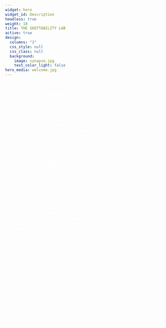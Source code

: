 ```yaml
---
widget: hero
widget_id: Description
headless: true
weight: 10
title: THE SHIFTABILITY LAB
active: true
design:
  columns: "1"
  css_style: null
  css_class: null
  background:
    image: synapse.jpg
    text_color_light: false
hero_media: welcome.jpg
---
```


<br>

<span style="color:white"> ## Welcome to the **Shiftability Lab**. </span>

<span style="color:white"> ### Neurosignalling and neurodiversity </span>
<span style="color:white"> The human brain contains about 100 billion neurons which are the building blocks of our nervous system. They are connected in a variety of ways and form networks which are specialised for different human behaviours.
Communication across brain networks depends on chemical signals.
Differences in these brain networks and the chemicals associated with them make each person unique. We want to explore these differences in people with and without neurodiverse conditions such as autism. </span>

<span style="color:white"> ### Our aim </span>
<span style="color:white"> The Shiftability study aims to improve understanding of the differences in brain chemistry between people with and without conditions like autism. We are working with adults (ages 18 to 65) from various backgrounds and communities. We use a combination of state-of-the-art tools such as MRI and EEG scans alongside traditional behavioural assessments to capture specific brain characteristics of neurotypical and neurodiverse people. We also explore the ways in which different brains respond to drugs which target various neurosignalling pathways. </span>

<span style="color:white"> ### Our focus </span>
<span style="color:white"> MRI scanning is a safe way of producing detailed images of the brain using magnetism. It does not use any form of ionising radiation (unlike X-ray) or radioactive substances (unlike PET imaging). EEG is another safe way to study the brain by recording brain signals moment by moment. We use these tools to capture the response to single doses of drugs which briefly shift brain signalling. The drugs used in our projects have been extensively tested and found to be generally safe. For example, Tianeptine (an antidepressant), cannabidiol, arbaclofen and soon low dose psilocybin. </span>

<span style="color:white"> We particularly want to understand whether there are brain signalling differences between neurotypical and neurodiverse individuals. </span>

<span style="color:white"> ### Our collaborations </span>
<span style="color:white"> As part of the AIMS-2-TRIALS project - the largest mental health study in Europe – we collaborate with an international network of scientists to gain new insights regarding the structure, function and chemistry of conditions such as autism. Everyone who is neurodiverse is different and we want to understand what biology is shared and what is unique to each individual. </span>

<span style="color:white"> ### Making a difference  </span>
<span style="color:white"> We hope that our projects will expedite the discovery and development of novel strategies to tackle some of the difficulties that some people with conditions like autism experience daily. We hope that this would ultimately improve their physical and mental health and well-being while also preserving their unique and valuable skills. </span>
